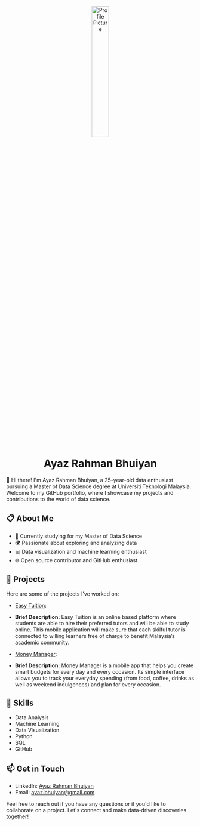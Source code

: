 <div align="center">
  <img src="https://media.licdn.com/dms/image/C5603AQFo5mFaddTkEA/profile-displayphoto-shrink_800_800/0/1630832689490?e=1703721600&v=beta&t=vYUS1xmYt38_Lk0Dk2Vo_sm_IYx8aXt3seSb1m7qgPs" alt="Profile Picture" width="30%">
  <h1>Ayaz Rahman Bhuiyan</h1>
</div>

👋 Hi there! I'm Ayaz Rahman Bhuiyan, a 25-year-old data enthusiast pursuing a Master of Data Science degree at Universiti Teknologi Malaysia. Welcome to my GitHub portfolio, where I showcase my projects and contributions to the world of data science.

## 📋 About Me

- 🔬 Currently studying for my Master of Data Science
- 🌍 Passionate about exploring and analyzing data
- 📊 Data visualization and machine learning enthusiast
- 🌐 Open source contributor and GitHub enthusiast

## 🚀 Projects

Here are some of the projects I've worked on:

- [Easy Tuition](https://bitbucket.org/ayazrahman17/workspace/projects/EAS):
- **Brief Description:** Easy Tuition is an online based platform where students are able to hire their preferred tutors and will be able to study online. This mobile application will make sure that each skilful tutor is connected to willing learners free of charge to benefit Malaysia’s academic community.

- [Money Manager](https://bitbucket.org/ayazrahman17/workspace/projects/MON):
- **Brief Description:** Money Manager is a mobile app that helps you create smart budgets for every day and every occasion. Its simple interface allows you to track your everyday spending (from food, coffee, drinks as well as weekend indulgences) and plan for every occasion.

## 💼 Skills

- Data Analysis
- Machine Learning
- Data Visualization
- Python
- SQL
- GitHub

## 📫 Get in Touch

- LinkedIn: [Ayaz Rahman Bhuiyan](https://www.linkedin.com/in/ayaz-rahman/)
- Email: [ayaz.bhuiyan@gmail.com](ayaz.bhuiyan@gmail.com)

Feel free to reach out if you have any questions or if you'd like to collaborate on a project. Let's connect and make data-driven discoveries together!

